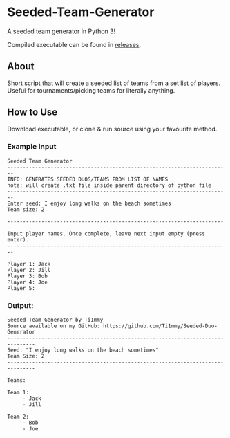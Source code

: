 # Seeded-Team-Generator
A seeded team generator in Python 3!

Compiled executable can be found in [releases](https://github.com/Ti1mmy/Seeded-Duo-Generator/releases).

## About
Short script that will create a seeded list of teams from a set list of players. Useful for tournaments/picking teams for literally anything.

## How to Use
Download executable, or clone & run source using your favourite method.

### Example Input

```
Seeded Team Generator
------------------------------------------------------------------------
INFO: GENERATES SEEDED DUOS/TEAMS FROM LIST OF NAMES
note: will create .txt file inside parent directory of python file
------------------------------------------------------------------------
Enter seed: I enjoy long walks on the beach sometimes
Team size: 2

------------------------------------------------------------------------
Input player names. Once complete, leave next input empty (press enter).
------------------------------------------------------------------------

Player 1: Jack
Player 2: Jill
Player 3: Bob
Player 4: Joe
Player 5: 
```

### Output:

```
Seeded Team Generator by Ti1mmy
Source available on my GitHub: https://github.com/Ti1mmy/Seeded-Duo-Generator
-------------------------------------------------------------------------------
Seed: "I enjoy long walks on the beach sometimes"
Team Size: 2
-------------------------------------------------------------------------------

Teams:

Team 1:
     - Jack
     - Jill

Team 2:
     - Bob
     - Joe
```
